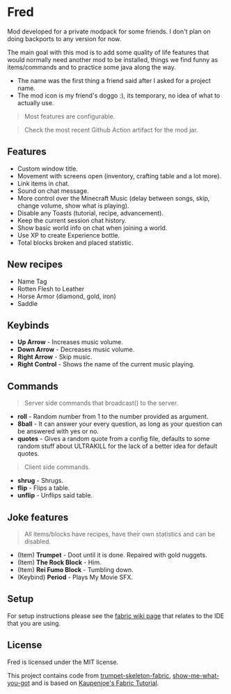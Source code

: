 # Fred

Mod developed for a private modpack for some friends. I don't plan on doing backports to any version for now.

The main goal with this mod is to add some quality of life features that would normally need another mod to be installed, things we find funny as items/commands and to practice some java along the way.

-   The name was the first thing a friend said after I asked for a project name.
-   The mod icon is my friend's doggo :), its temporary, no idea of what to actually use.

> Most features are configurable.

> Check the most recent Github Action artifact for the mod jar.

## Features

-   Custom window title.
-   Movement with screens open (inventory, crafting table and a lot more).
-   Link items in chat.
-   Sound on chat message.
-   More control over the Minecraft Music (delay between songs, skip, change volume, show what is playing).
-   Disable any Toasts (tutorial, recipe, advancement).
-   Keep the current session chat history.
-   Show basic world info on chat when joining a world.
-   Use XP to create Experience bottle.
-   Total blocks broken and placed statistic.

## New recipes

-   Name Tag
-   Rotten Flesh to Leather
-   Horse Armor (diamond, gold, iron)
-   Saddle

## Keybinds

-   **Up Arrow** - Increases music volume.
-   **Down Arrow** - Decreases music volume.
-   **Right Arrow** - Skip music.
-   **Right Control** - Shows the name of the current music playing.

## Commands

> Server side commands that broadcast() to the server.

-   **roll** - Random number from 1 to the number provided as argument.
-   **8ball** - It can answer your every question, as long as your question can be answered with yes or no.
-   **quotes** - Gives a random quote from a config file, defaults to some random stuff about ULTRAKILL for the lack of a better idea for default quotes.

> Client side commands.

-   **shrug** - Shrugs.
-   **flip** - Flips a table.
-   **unflip** - Unflips said table.

## Joke features

> All items/blocks have recipes, have their own statistics and can be disabled.

-   (Item) **Trumpet** - Doot until it is done. Repaired with gold nuggets.
-   (Item) **The Rock Block** - Him.
-   (Item) **Rei Fumo Block** - Tumbling down.
-   (Keybind) **Period** - Plays My Movie SFX.

## Setup

For setup instructions please see the [fabric wiki page](https://fabricmc.net/wiki/tutorial:setup) that relates to the IDE that you are using.

## License

Fred is licensed under the MIT license.

This project contains code from [trumpet-skeleton-fabric](https://github.com/JamiesWhiteShirt/trumpet-skeleton-fabric/), [show-me-what-you-got](https://github.com/apace100/show-me-what-you-got) and is based on [Kaupenjoe's Fabric Tutorial](https://www.youtube.com/playlist?list=PLKGarocXCE1EeLZggaXPJaARxnAbUD8Y_).
